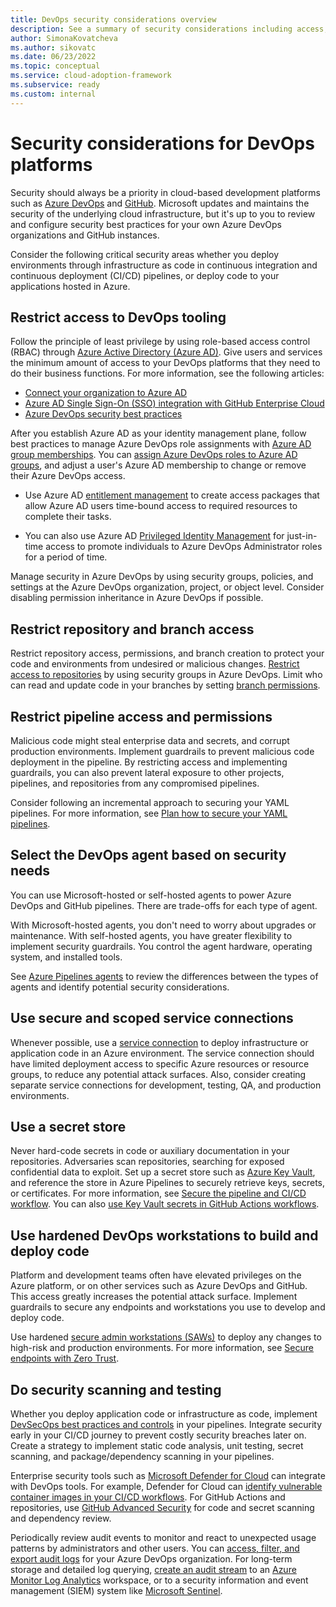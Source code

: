 ```yaml
---
title: DevOps security considerations overview
description: See a summary of security considerations including access, agents, workstations, and scanning, for DevOps platforms like Azure DevOps and GitHub.
author: SimonaKovatcheva
ms.author: sikovatc
ms.date: 06/23/2022
ms.topic: conceptual
ms.service: cloud-adoption-framework
ms.subservice: ready
ms.custom: internal
---
```


# Security considerations for DevOps platforms

Security should always be a priority in cloud-based development platforms such as [Azure DevOps](/azure/devops/user-guide/what-is-azure-devops) and [GitHub](https://github.com/). Microsoft updates and maintains the security of the underlying cloud infrastructure, but it's up to you to review and configure security best practices for your own Azure DevOps organizations and GitHub instances.

Consider the following critical security areas whether you deploy environments through infrastructure as code in continuous integration and continuous deployment (CI/CD) pipelines, or deploy code to your applications hosted in Azure.

## Restrict access to DevOps tooling

Follow the principle of least privilege by using role-based access control (RBAC) through [Azure Active Directory (Azure AD)](/azure/active-directory/fundamentals/active-directory-whatis). Give users and services the minimum amount of access to your DevOps platforms that they need to do their business functions. For more information, see the following articles:

- [Connect your organization to Azure AD](/azure/devops/organizations/accounts/connect-organization-to-azure-ad)
- [Azure AD Single Sign-On (SSO) integration with GitHub Enterprise Cloud](/azure/active-directory/saas-apps/github-enterprise-cloud-enterprise-account-tutorial)
- [Azure DevOps security best practices](/azure/devops/organizations/security/security-best-practices)

After you establish Azure AD as your identity management plane, follow best practices to manage Azure DevOps role assignments with [Azure AD group memberships](/azure/cloud-adoption-framework/secure/best-practices/end-to-end-governance#single-identity-management-plane-with-azure-ad-groups). You can [assign Azure DevOps roles to Azure AD groups](/azure/cloud-adoption-framework/secure/best-practices/end-to-end-governance#mirror-rbac-model-with-role-assignments), and adjust a user's Azure AD membership to change or remove their Azure DevOps access.

- Use Azure AD [entitlement management](/azure/active-directory/governance/entitlement-management-overview) to create access packages that allow Azure AD users time-bound access to required resources to complete their tasks.

- You can also use Azure AD [Privileged Identity Management](/azure/active-directory/privileged-identity-management/pim-configure#what-can-i-do-with-it) for just-in-time access to promote individuals to Azure DevOps Administrator roles for a period of time.

Manage security in Azure DevOps by using security groups, policies, and settings at the Azure DevOps organization, project, or object level. Consider disabling permission inheritance in Azure DevOps if possible.

## Restrict repository and branch access

Restrict repository access, permissions, and branch creation to protect your code and environments from undesired or malicious changes. [Restrict access to repositories](/azure/devops/repos/git/set-git-repository-permissions?toc=/azure/devops/organizations/security/toc.json&bc=/azure/devops/organizations/security/breadcrumb/toc.json) by using security groups in Azure DevOps. Limit who can read and update code in your branches by setting [branch permissions](/azure/devops/repos/git/branch-permissions?toc=/azure/devops/organizations/security/toc.json&bc=/azure/devops/organizations/security/breadcrumb/toc.json).

## Restrict pipeline access and permissions

Malicious code might steal enterprise data and secrets, and corrupt production environments. Implement guardrails to prevent malicious code deployment in the pipeline. By restricting access and implementing guardrails, you can also prevent lateral exposure to other projects, pipelines, and repositories from any compromised pipelines.

Consider following an incremental approach to securing your YAML pipelines. For more information, see [Plan how to secure your YAML pipelines](/azure/devops/pipelines/security/approach).

## Select the DevOps agent based on security needs

You can use Microsoft-hosted or self-hosted agents to power Azure DevOps and GitHub pipelines. There are trade-offs for each type of agent.

With Microsoft-hosted agents, you don't need to worry about upgrades or maintenance. With self-hosted agents, you have greater flexibility to implement security guardrails. You control the agent hardware, operating system, and installed tools.

See [Azure Pipelines agents](/azure/devops/pipelines/agents/agents) to review the differences between the types of agents and identify potential security considerations.

## Use secure and scoped service connections

Whenever possible, use a [service connection](/azure/devops/pipelines/library/service-endpoints) to deploy infrastructure or application code in an Azure environment. The service connection should have limited deployment access to specific Azure resources or resource groups, to reduce any potential attack surfaces. Also, consider creating separate service connections for development, testing, QA, and production environments.

## Use a secret store

Never hard-code secrets in code or auxiliary documentation in your repositories. Adversaries scan repositories, searching for exposed confidential data to exploit. Set up a secret store such as [Azure Key Vault](/azure/key-vault/general/basic-concepts), and reference the store in Azure Pipelines to securely retrieve keys, secrets, or certificates. For more information, see [Secure the pipeline and CI/CD workflow](/azure/cloud-adoption-framework/secure/best-practices/secure-devops). You can also [use Key Vault secrets in GitHub Actions workflows](/azure/developer/github/github-key-vault).

## Use hardened DevOps workstations to build and deploy code

Platform and development teams often have elevated privileges on the Azure platform, or on other services such as Azure DevOps and GitHub. This access greatly increases the potential attack surface. Implement guardrails to secure any endpoints and workstations you use to develop and deploy code.

Use hardened [secure admin workstations (SAWs)](https://www.microsoft.com/insidetrack/protecting-high-risk-environments-with-secure-admin-workstations) to deploy any changes to high-risk and production environments. For more information, see [Secure endpoints with Zero Trust](/security/zero-trust/deploy/endpoints).

## Do security scanning and testing

Whether you deploy application code or infrastructure as code, implement [DevSecOps best practices and controls](/azure/cloud-adoption-framework/secure/devsecops-controls) in your pipelines. Integrate security early in your CI/CD journey to prevent costly security breaches later on. Create a strategy to implement static code analysis, unit testing, secret scanning, and package/dependency scanning in your pipelines.

Enterprise security tools such as [Microsoft Defender for Cloud](/azure/defender-for-cloud/defender-for-cloud-introduction) can integrate with DevOps tools. For example, Defender for Cloud can [identify vulnerable container images in your CI/CD workflows](/azure/defender-for-cloud/defender-for-container-registries-cicd). For GitHub Actions and repositories, use [GitHub Advanced Security](https://docs.github.com/get-started/learning-about-github/about-github-advanced-security) for code and secret scanning and dependency review.

Periodically review audit events to monitor and react to unexpected usage patterns by administrators and other users. You can [access, filter, and export audit logs](/azure/devops/organizations/audit/azure-devops-auditing) for your Azure DevOps organization. For long-term storage and detailed log querying, [create an audit stream](/azure/devops/organizations/audit/auditing-streaming) to an [Azure Monitor Log Analytics](/azure/azure-monitor/logs/log-analytics-overview) workspace, or to a security information and event management (SIEM) system like [Microsoft Sentinel](/azure/sentinel/overview).
